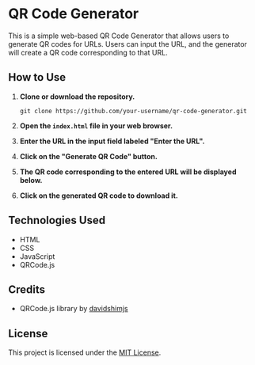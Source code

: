 # QR Code Generator

This is a simple web-based QR Code Generator that allows users to generate QR codes for URLs. Users can input the URL, and the generator will create a QR code corresponding to that URL.

## How to Use

1. **Clone or download the repository.**

    ```
    git clone https://github.com/your-username/qr-code-generator.git
    ```

2. **Open the `index.html` file in your web browser.**

3. **Enter the URL in the input field labeled "Enter the URL".**

4. **Click on the "Generate QR Code" button.**

5. **The QR code corresponding to the entered URL will be displayed below.**

6. **Click on the generated QR code to download it.**

## Technologies Used

- HTML
- CSS
- JavaScript
- QRCode.js

## Credits

- QRCode.js library by [davidshimjs](https://github.com/davidshimjs/qrcodejs)

## License

This project is licensed under the [MIT License](LICENSE).
